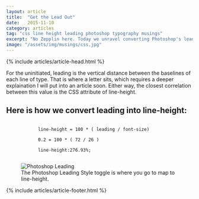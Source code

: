 ```yaml
---
layout: article
title:  "Get the Lead Out"
date:   2015-11-10
category: articles
tag: "css line height leading photoshop typography musings"
excerpt: "No Zepplin here. Today we unravel converting Photoshop's leading attribute and how it relates to line height."
image: "/assets/img/musings/css.jpg"
---
```

{% include articles/article-head.html %}
<section class="code continued">
	<div class="content gutters">
	<div class="span-3 col empty"></div>
	<div class="span-6 col">
		<p>For the uninitiated, leading is the vertical distance between the baselines of each line of type. That is where a letter sits, which requires a deeper explaination I will put into an article soon. Either way, the closest correlation between this value is the CSS attribute of line-height.</p>
		<h2>Here is how we convert leading into line-height:</h2>
		<code>
			line-height = 100 * ( leading / font-size)<br/>
			0.2 = 100 * ( 72 / 26 )<br/>
			line-height:276.93%;
		</code>
		<figure>
			<img src="{{ site.loading }}" data-src="{{ site.baseurl }}/assets/img/musings/leading.png" alt="Photoshop Leading"/>
			<figcaption>The Photoshop Leading Style toggle is where you go to map to line-height.</figcaption>
		</figure>
	</div>
	<div class="span-3 col empty"></div>	
	</div>
{% include articles/article-footer.html %}
</section>